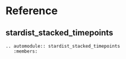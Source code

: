# Reference

## stardist_stacked_timepoints

```{eval-rst}
.. automodule:: stardist_stacked_timepoints
   :members:
```

